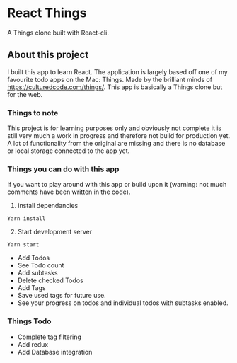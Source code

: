# React Things

A Things clone built with React-cli.

## About this project

I built this app to learn React. The application is largely based off one of my favourite todo apps on the Mac: Things. Made by the brilliant minds of https://culturedcode.com/things/.
This app is basically a Things clone but for the web.

### Things to note

This project is for learning purposes only and obviously not complete it is still very much a work in progress and therefore not build for production yet. A lot of functionality from the original are missing and there is no database or local storage connected to the app yet.

### Things you can do with this app

If you want to play around with this app or build upon it (warning: not much comments have been written in the code).

1.  install dependancies

```
Yarn install
```

2.  Start development server

```
Yarn start
```

* Add Todos
* See Todo count
* Add subtasks
* Delete checked Todos
* Add Tags
* Save used tags for future use.
* See your progress on todos and individual todos with subtasks enabled.

### Things Todo

* Complete tag filtering
* Add redux
* Add Database integration
